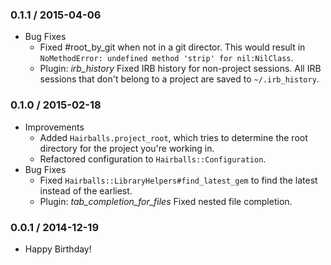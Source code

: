 ### 0.1.1 / 2015-04-06

* Bug Fixes
    * Fixed #root_by_git when not in a git director. This would result in
      `NoMethodError: undefined method 'strip' for nil:NilClass`.
    * Plugin: *irb_history* Fixed IRB history for non-project sessions. All IRB 
      sessions that don't belong to a project are saved to `~/.irb_history`.

### 0.1.0 / 2015-02-18

* Improvements
    * Added `Hairballs.project_root`, which tries to determine the root
      directory for the project you're working in.
    * Refactored configuration to `Hairballs::Configuration`.
* Bug Fixes
    * Fixed `Hairballs::LibraryHelpers#find_latest_gem` to find the latest
      instead of the earliest.
    * Plugin: *tab_completion_for_files* Fixed nested file completion.

### 0.0.1 / 2014-12-19

* Happy Birthday!
